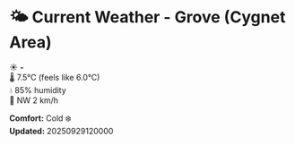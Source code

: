 # 🌤️ Current Weather - Grove (Cygnet Area)

☀️ **-**  
🌡️ 7.5°C (feels like 6.0°C)  
💧 85% humidity  
💨 NW 2 km/h  

**Comfort:** Cold ❄️  
**Updated:** 20250929120000
